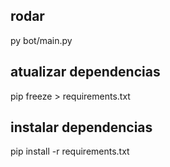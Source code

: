 ## rodar

py bot/main.py

## atualizar dependencias

pip freeze > requirements.txt

## instalar dependencias

pip install -r requirements.txt
